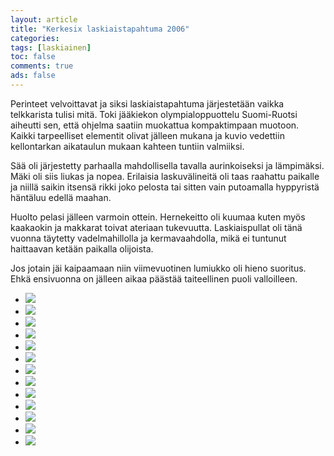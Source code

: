 ```yaml
--- 
layout: article 
title: "Kerkesix laskiaistapahtuma 2006" 
categories: 
tags: [laskiainen]
toc: false 
comments: true 
ads: false 
--- 
```


Perinteet velvoittavat ja siksi laskiaistapahtuma järjestetään vaikka
telkkarista tulisi mitä. Toki jääkiekon olympialoppuottelu Suomi-Ruotsi
aiheutti sen, että ohjelma saatiin muokattua kompaktimpaan muotoon.
Kaikki tarpeelliset elementit olivat jälleen mukana ja kuvio vedettiin
kellontarkan aikataulun mukaan kahteen tuntiin valmiiksi.

Sää oli järjestetty parhaalla mahdollisella tavalla aurinkoiseksi ja
lämpimäksi. Mäki oli siis liukas ja nopea. Erilaisia laskuvälineitä oli
taas raahattu paikalle ja niillä saikin itsensä rikki joko pelosta tai
sitten vain putoamalla hyppyristä häntäluu edellä maahan.

Huolto pelasi jälleen varmoin ottein. Hernekeitto oli kuumaa kuten myös
kaakaokin ja makkarat toivat ateriaan tukevuutta. Laskiaispullat oli
tänä vuonna täytetty vadelmahillolla ja kermavaahdolla, mikä ei tuntunut
haittaavan ketään paikalla olijoista.

Jos jotain jäi kaipaamaan niin viimevuotinen lumiukko oli hieno
suoritus. Ehkä ensivuonna on jälleen aikaa päästää taiteellinen puoli
valloilleen.

<div class="image-gallery">

-   [![](/Media/Default/ImageGalleries/laskiainen-2006/Thumbnails/luokittelematonlaskiainen2006_01b.jpg)](/Media/Default/ImageGalleries/laskiainen-2006/luokittelematonlaskiainen2006_01b.jpg)
-   [![](/Media/Default/ImageGalleries/laskiainen-2006/Thumbnails/luokittelematonlaskiainen2006_02b.jpg)](/Media/Default/ImageGalleries/laskiainen-2006/luokittelematonlaskiainen2006_02b.jpg)
-   [![](/Media/Default/ImageGalleries/laskiainen-2006/Thumbnails/luokittelematonlaskiainen2006_03b.jpg)](/Media/Default/ImageGalleries/laskiainen-2006/luokittelematonlaskiainen2006_03b.jpg)
-   [![](/Media/Default/ImageGalleries/laskiainen-2006/Thumbnails/luokittelematonlaskiainen2006_04b.jpg)](/Media/Default/ImageGalleries/laskiainen-2006/luokittelematonlaskiainen2006_04b.jpg)
-   [![](/Media/Default/ImageGalleries/laskiainen-2006/Thumbnails/luokittelematonlaskiainen2006_05b.jpg)](/Media/Default/ImageGalleries/laskiainen-2006/luokittelematonlaskiainen2006_05b.jpg)
-   [![](/Media/Default/ImageGalleries/laskiainen-2006/Thumbnails/luokittelematonlaskiainen2006_06b.jpg)](/Media/Default/ImageGalleries/laskiainen-2006/luokittelematonlaskiainen2006_06b.jpg)
-   [![](/Media/Default/ImageGalleries/laskiainen-2006/Thumbnails/luokittelematonlaskiainen2006_07b.jpg)](/Media/Default/ImageGalleries/laskiainen-2006/luokittelematonlaskiainen2006_07b.jpg)
-   [![](/Media/Default/ImageGalleries/laskiainen-2006/Thumbnails/luokittelematonlaskiainen2006_08b.jpg)](/Media/Default/ImageGalleries/laskiainen-2006/luokittelematonlaskiainen2006_08b.jpg)
-   [![](/Media/Default/ImageGalleries/laskiainen-2006/Thumbnails/luokittelematonlaskiainen2006_09b.jpg)](/Media/Default/ImageGalleries/laskiainen-2006/luokittelematonlaskiainen2006_09b.jpg)
-   [![](/Media/Default/ImageGalleries/laskiainen-2006/Thumbnails/luokittelematonlaskiainen2006_10b.jpg)](/Media/Default/ImageGalleries/laskiainen-2006/luokittelematonlaskiainen2006_10b.jpg)
-   [![](/Media/Default/ImageGalleries/laskiainen-2006/Thumbnails/luokittelematonlaskiainen2006_11b[1].jpg)](/Media/Default/ImageGalleries/laskiainen-2006/luokittelematonlaskiainen2006_11b[1].jpg)
-   [![](/Media/Default/ImageGalleries/laskiainen-2006/Thumbnails/luokittelematonlaskiainen2006_12b[1].jpg)](/Media/Default/ImageGalleries/laskiainen-2006/luokittelematonlaskiainen2006_12b[1].jpg)
-   [![](/Media/Default/ImageGalleries/laskiainen-2006/Thumbnails/luokittelematonlaskiainen2006_13b[1].jpg)](/Media/Default/ImageGalleries/laskiainen-2006/luokittelematonlaskiainen2006_13b[1].jpg)

</div>

